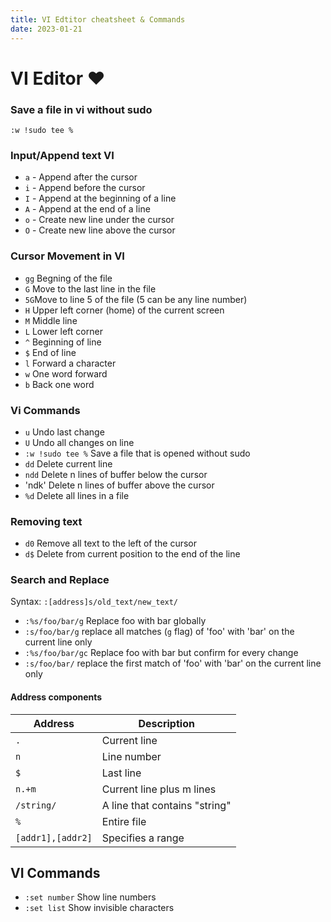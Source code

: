 ```yaml
---
title: VI Edtitor cheatsheet & Commands
date: 2023-01-21
---
```

# VI Editor :heart:

### Save a file in vi without sudo
```
:w !sudo tee %
```

### Input/Append text VI
- `a` - Append after the cursor
- `i` - Append before the cursor
- `I` - Append at the beginning of a line
- `A` - Append at the end of a line
- `o` - Create new line under the cursor
- `O` - Create new line above the cursor

### Cursor Movement in VI
- `gg` Begning of the file
- `G` Move to the last line in the file
- `5G`Move to line 5 of the file (5 can be any line number)
- `H` Upper left corner (home) of the current screen
- `M` Middle line
- `L` Lower left corner
- `^` Beginning of line
- `$` End of line
- `l` Forward a character
- `w` One word forward
- `b` Back one word

### Vi Commands
- `u` Undo last change
- `U` Undo all changes on line
- `:w !sudo tee %` Save a file that is opened without sudo
- `dd` Delete current line
- `ndd` Delete n lines of buffer below the cursor
- 'ndk' Delete n lines of buffer above the cursor
- `%d` Delete all lines in a file

### Removing text

- `d0` Remove all text to the left of the cursor
- `d$` Delete from current position to the end of the line

### Search and Replace

Syntax: `:[address]s/old_text/new_text/`

- `:%s/foo/bar/g` Replace foo with bar globally
- `:s/foo/bar/g` replace all matches (`g` flag) of 'foo' with 'bar' on the current line only
- `:%s/foo/bar/gc` Replace foo with bar but confirm for every change
- `:s/foo/bar/` replace the first match of 'foo' with 'bar' on the current line only

#### Address components
| Address           | Description                   |
| ----------------- | ----------------------------- |
| `.`               | Current line                  |
| `n`               | Line number                   |
| `$`               | Last line                     |
| `n.+m`            | Current line plus m lines     |
| `/string/`        | A line that contains "string" |
| `%`               | Entire file                   |
| `[addr1],[addr2]` | Specifies a range             |


## VI Commands

- `:set number` Show line numbers
- `:set list` Show invisible characters